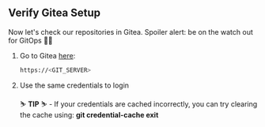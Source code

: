 ## Verify Gitea Setup

Now let's check our repositories in Gitea. Spoiler alert: be on the watch out for GitOps 🦄🔥


1. Go to Gitea [here](https://<GIT_SERVER>):

    ```bash
    https://<GIT_SERVER>
    ```

2. Use the same credentials to login

    <p class="tip">
    ⛷️ <b>TIP</b> ⛷️ - If your credentials are cached incorrectly, you can try clearing the cache using: <strong>git credential-cache exit</strong>
    </p> 